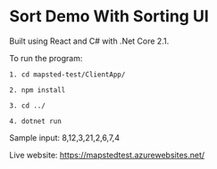 # Sort Demo With Sorting UI

Built using React and C# with .Net Core 2.1. 



To run the program:
```
1. cd mapsted-test/ClientApp/
```
```
2. npm install
```
```
3. cd ../
```
```
4. dotnet run
```


Sample input: 8,12,3,21,2,6,7,4


Live website: https://mapstedtest.azurewebsites.net/

